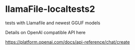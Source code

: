 # llamaFile-localtests2
tests with Llamafile and newest GGUF models


Details on OpenAI compatible API here

https://platform.openai.com/docs/api-reference/chat/create
